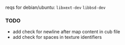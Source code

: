 reqs for debian/ubuntu:
`libxext-dev` `libbsd-dev`

### TODO
- add check for newline after map content in cub file
- add check for spaces in texture identifiers